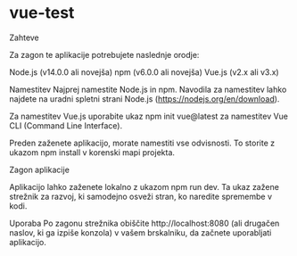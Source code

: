 # vue-test

Zahteve

Za zagon te aplikacije potrebujete naslednje orodje:

Node.js (v14.0.0 ali novejša) npm (v6.0.0 ali novejša) Vue.js (v2.x ali v3.x)

Namestitev Najprej namestite Node.js in npm. Navodila za namestitev lahko najdete na uradni spletni strani Node.js (https://nodejs.org/en/download).

Za namestitev Vue.js uporabite ukaz npm init vue@latest za namestitev Vue CLI (Command Line Interface).

Preden zaženete aplikacijo, morate namestiti vse odvisnosti. To storite z ukazom npm install v korenski mapi projekta.

Zagon aplikacije

Aplikacijo lahko zaženete lokalno z ukazom npm run dev. Ta ukaz zažene strežnik za razvoj, ki samodejno osveži stran, ko naredite spremembe v kodi.

Uporaba Po zagonu strežnika obiščite http://localhost:8080 (ali drugačen naslov, ki ga izpiše konzola) v vašem brskalniku, da začnete uporabljati aplikacijo.
